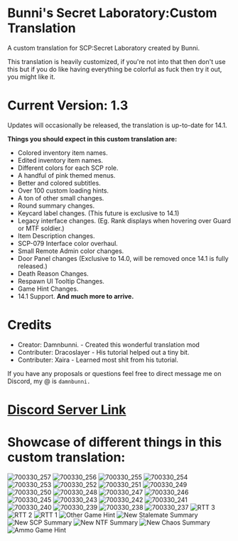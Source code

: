 # Bunni's Secret Laboratory:Custom Translation

A custom translation for SCP:Secret Laboratory created by Bunni.

This translation is heavily customized, if you're not into that then don't use this but if you do like having everything be colorful as fuck then try it out, you might like it.

# Current Version: 1.3
Updates will occasionally be released, the translation is up-to-date for 14.1.

**Things you should expect in this custom translation are:**
* Colored inventory item names.
* Edited inventory item names.
* Different colors for each SCP role.
* A handful of pink themed menus.
* Better and colored subtitles.
* Over 100 custom loading hints.
* A ton of other small changes.
* Round summary changes.
* Keycard label changes. (This future is exclusive to 14.1)
* Legacy interface changes. (Eg. Rank displays when hovering over Guard or MTF soldier.)
* Item Description changes.
* SCP-079 Interface color overhaul.
* Small Remote Admin color changes.
* Door Panel changes (Exclusive to 14.0, will be removed once 14.1 is fully released.)
* Death Reason Changes.
* Respawn UI Tooltip Changes.
* Game Hint Changes.
* 14.1 Support.
**And much more to arrive.**

# Credits
* Creator: Damnbunni. - Created this wonderful translation mod
* Contributer: Dracoslayer - His tutorial helped out a tiny bit.
* Contributer: Xaira - Learned most shit from his tutorial.

If you have any proposals or questions feel free to direct message me on Discord, my @ is ```damnbunni.```

# [Discord Server Link](https://discord.gg/hp55jARJZY)

# Showcase of different things in this custom translation:
![700330_257](https://github.com/user-attachments/assets/d74fc806-9d8c-4660-84ee-cf885f132462)
![700330_256](https://github.com/user-attachments/assets/acfdc304-cfb4-43de-a64a-23dbe9e50310)
![700330_255](https://github.com/user-attachments/assets/8809ea57-0fe3-43c0-8177-013d65222724)
![700330_254](https://github.com/user-attachments/assets/e3bff782-0e61-4db9-bf01-33ec4f586b43)
![700330_253](https://github.com/user-attachments/assets/ce44f65a-7976-48a7-88c0-5688b5d061e7)
![700330_252](https://github.com/user-attachments/assets/1382eedb-c9dc-4820-83ed-84f37e078fd2)
![700330_251](https://github.com/user-attachments/assets/672d3ce4-9cef-4ba8-8c15-ee008e7e18bf)
![700330_249](https://github.com/user-attachments/assets/a71c4ed3-ece9-46de-a172-40b3320ef3b2)
![700330_250](https://github.com/user-attachments/assets/a643e7ab-d88d-41fa-a3c5-e8a2d1070c8c)
![700330_248](https://github.com/user-attachments/assets/f5ad9414-ccd3-4a8b-abfb-50f42328db6d)
![700330_247](https://github.com/user-attachments/assets/f9aa30a9-42f6-40b7-b2c8-fac19b4c146d)
![700330_246](https://github.com/user-attachments/assets/52811591-05d7-4737-817d-a4172e95e507)
![700330_245](https://github.com/user-attachments/assets/9cb90a34-3843-4218-babc-8476b37578ea)
![700330_243](https://github.com/user-attachments/assets/c6de2e1f-7e6a-4637-ad60-65f9967b5e1d)
![700330_242](https://github.com/user-attachments/assets/8d0537ba-7602-4d44-863f-3abc929c28b8)
![700330_241](https://github.com/user-attachments/assets/e4b15588-3da1-48d0-8892-1a3081a7f2f9)
![700330_240](https://github.com/user-attachments/assets/0dc8e5af-8df5-4d3f-b6bb-32b34dc4149a)
![700330_239](https://github.com/user-attachments/assets/4404fa05-1dca-431d-98b7-d65f78498b71)
![700330_238](https://github.com/user-attachments/assets/b86178e8-4f2e-4889-9b56-02bc3ff66fd0)
![700330_237](https://github.com/user-attachments/assets/ce462da3-1304-4c17-a4dd-6e950b824682)
![RTT 3](https://github.com/user-attachments/assets/c06e1972-850c-4a7a-be09-17b195e61a7d)
![RTT 2](https://github.com/user-attachments/assets/904577f8-ecd7-4109-a316-ca9fd3128bdb)
![RTT 1](https://github.com/user-attachments/assets/a6bcc916-2e7e-4f81-bdc3-ad64b5c2d5ab)
![Other Game Hint](https://github.com/user-attachments/assets/843878b4-8d7d-4d03-a16c-6982f83b7f7a)
![New Stalemate Summary](https://github.com/user-attachments/assets/a9575969-645a-405d-8bd5-f3a4d94e6c7c)
![New SCP Summary](https://github.com/user-attachments/assets/fa1d255e-06e0-43fe-872b-d442306f74c4)
![New NTF Summary](https://github.com/user-attachments/assets/25d2bf2d-8015-48c3-b005-43ce9b890755)
![New Chaos Summary](https://github.com/user-attachments/assets/03e6d005-776d-485e-b9c7-eaba1d2f5f60)
![Ammo Game Hint](https://github.com/user-attachments/assets/7fc35332-cf4b-42e1-9313-c70cbfd3e19f)

